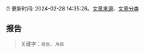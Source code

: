 :alarm_clock: 更新时间: 2024-02-28 14:35:26。[文章来源](/README.md)、[文章分类](/TAGS.md)

## 报告


> 关键字：`报告`、`月报`



